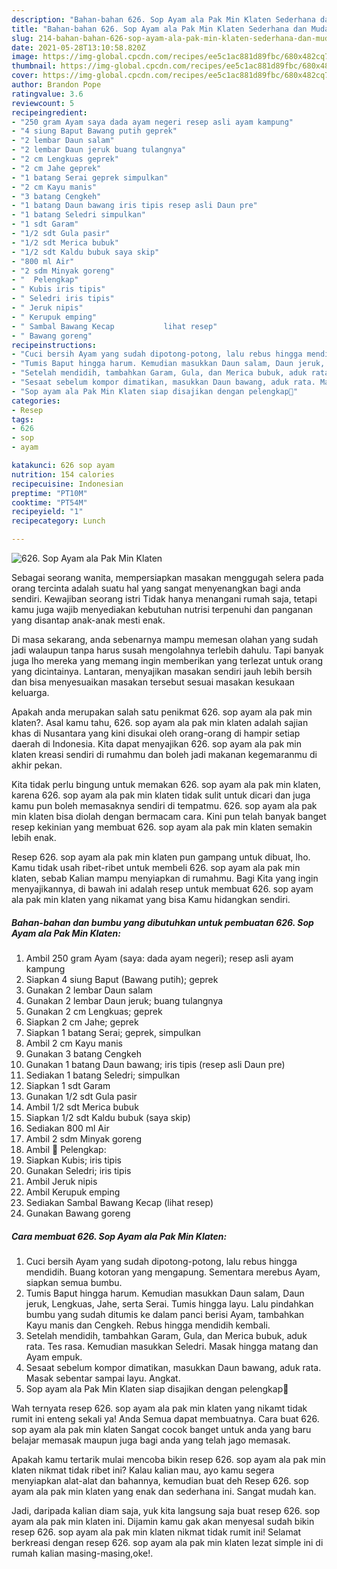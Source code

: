 ```yaml
---
description: "Bahan-bahan 626. Sop Ayam ala Pak Min Klaten Sederhana dan Mudah Dibuat"
title: "Bahan-bahan 626. Sop Ayam ala Pak Min Klaten Sederhana dan Mudah Dibuat"
slug: 214-bahan-bahan-626-sop-ayam-ala-pak-min-klaten-sederhana-dan-mudah-dibuat
date: 2021-05-28T13:10:58.820Z
image: https://img-global.cpcdn.com/recipes/ee5c1ac881d89fbc/680x482cq70/626-sop-ayam-ala-pak-min-klaten-foto-resep-utama.jpg
thumbnail: https://img-global.cpcdn.com/recipes/ee5c1ac881d89fbc/680x482cq70/626-sop-ayam-ala-pak-min-klaten-foto-resep-utama.jpg
cover: https://img-global.cpcdn.com/recipes/ee5c1ac881d89fbc/680x482cq70/626-sop-ayam-ala-pak-min-klaten-foto-resep-utama.jpg
author: Brandon Pope
ratingvalue: 3.6
reviewcount: 5
recipeingredient:
- "250 gram Ayam saya dada ayam negeri resep asli ayam kampung"
- "4 siung Baput Bawang putih geprek"
- "2 lembar Daun salam"
- "2 lembar Daun jeruk buang tulangnya"
- "2 cm Lengkuas geprek"
- "2 cm Jahe geprek"
- "1 batang Serai geprek simpulkan"
- "2 cm Kayu manis"
- "3 batang Cengkeh"
- "1 batang Daun bawang iris tipis resep asli Daun pre"
- "1 batang Seledri simpulkan"
- "1 sdt Garam"
- "1/2 sdt Gula pasir"
- "1/2 sdt Merica bubuk"
- "1/2 sdt Kaldu bubuk saya skip"
- "800 ml Air"
- "2 sdm Minyak goreng"
- "  Pelengkap"
- " Kubis iris tipis"
- " Seledri iris tipis"
- " Jeruk nipis"
- " Kerupuk emping"
- " Sambal Bawang Kecap           lihat resep"
- " Bawang goreng"
recipeinstructions:
- "Cuci bersih Ayam yang sudah dipotong-potong, lalu rebus hingga mendidih. Buang kotoran yang mengapung. Sementara merebus Ayam, siapkan semua bumbu."
- "Tumis Baput hingga harum. Kemudian masukkan Daun salam, Daun jeruk, Lengkuas, Jahe, serta Serai. Tumis hingga layu. Lalu pindahkan bumbu yang sudah ditumis ke dalam panci berisi Ayam, tambahkan Kayu manis dan Cengkeh. Rebus hingga mendidih kembali."
- "Setelah mendidih, tambahkan Garam, Gula, dan Merica bubuk, aduk rata. Tes rasa. Kemudian masukkan Seledri. Masak hingga matang dan Ayam empuk."
- "Sesaat sebelum kompor dimatikan, masukkan Daun bawang, aduk rata. Masak sebentar sampai layu. Angkat."
- "Sop ayam ala Pak Min Klaten siap disajikan dengan pelengkap🥰"
categories:
- Resep
tags:
- 626
- sop
- ayam

katakunci: 626 sop ayam 
nutrition: 154 calories
recipecuisine: Indonesian
preptime: "PT10M"
cooktime: "PT54M"
recipeyield: "1"
recipecategory: Lunch

---
```



![626. Sop Ayam ala Pak Min Klaten](https://img-global.cpcdn.com/recipes/ee5c1ac881d89fbc/680x482cq70/626-sop-ayam-ala-pak-min-klaten-foto-resep-utama.jpg)

Sebagai seorang wanita, mempersiapkan masakan menggugah selera pada orang tercinta adalah suatu hal yang sangat menyenangkan bagi anda sendiri. Kewajiban seorang istri Tidak hanya menangani rumah saja, tetapi kamu juga wajib menyediakan kebutuhan nutrisi terpenuhi dan panganan yang disantap anak-anak mesti enak.

Di masa  sekarang, anda sebenarnya mampu memesan olahan yang sudah jadi walaupun tanpa harus susah mengolahnya terlebih dahulu. Tapi banyak juga lho mereka yang memang ingin memberikan yang terlezat untuk orang yang dicintainya. Lantaran, menyajikan masakan sendiri jauh lebih bersih dan bisa menyesuaikan masakan tersebut sesuai masakan kesukaan keluarga. 



Apakah anda merupakan salah satu penikmat 626. sop ayam ala pak min klaten?. Asal kamu tahu, 626. sop ayam ala pak min klaten adalah sajian khas di Nusantara yang kini disukai oleh orang-orang di hampir setiap daerah di Indonesia. Kita dapat menyajikan 626. sop ayam ala pak min klaten kreasi sendiri di rumahmu dan boleh jadi makanan kegemaranmu di akhir pekan.

Kita tidak perlu bingung untuk memakan 626. sop ayam ala pak min klaten, karena 626. sop ayam ala pak min klaten tidak sulit untuk dicari dan juga kamu pun boleh memasaknya sendiri di tempatmu. 626. sop ayam ala pak min klaten bisa diolah dengan bermacam cara. Kini pun telah banyak banget resep kekinian yang membuat 626. sop ayam ala pak min klaten semakin lebih enak.

Resep 626. sop ayam ala pak min klaten pun gampang untuk dibuat, lho. Kamu tidak usah ribet-ribet untuk membeli 626. sop ayam ala pak min klaten, sebab Kalian mampu menyiapkan di rumahmu. Bagi Kita yang ingin menyajikannya, di bawah ini adalah resep untuk membuat 626. sop ayam ala pak min klaten yang nikamat yang bisa Kamu hidangkan sendiri.

<!--inarticleads1-->

##### Bahan-bahan dan bumbu yang dibutuhkan untuk pembuatan 626. Sop Ayam ala Pak Min Klaten:

1. Ambil 250 gram Ayam (saya: dada ayam negeri); resep asli ayam kampung
1. Siapkan 4 siung Baput (Bawang putih); geprek
1. Gunakan 2 lembar Daun salam
1. Gunakan 2 lembar Daun jeruk; buang tulangnya
1. Gunakan 2 cm Lengkuas; geprek
1. Siapkan 2 cm Jahe; geprek
1. Siapkan 1 batang Serai; geprek, simpulkan
1. Ambil 2 cm Kayu manis
1. Gunakan 3 batang Cengkeh
1. Gunakan 1 batang Daun bawang; iris tipis (resep asli Daun pre)
1. Sediakan 1 batang Seledri; simpulkan
1. Siapkan 1 sdt Garam
1. Gunakan 1/2 sdt Gula pasir
1. Ambil 1/2 sdt Merica bubuk
1. Siapkan 1/2 sdt Kaldu bubuk (saya skip)
1. Sediakan 800 ml Air
1. Ambil 2 sdm Minyak goreng
1. Ambil  📌 Pelengkap:
1. Siapkan  Kubis; iris tipis
1. Gunakan  Seledri; iris tipis
1. Ambil  Jeruk nipis
1. Ambil  Kerupuk emping
1. Sediakan  Sambal Bawang Kecap           (lihat resep)
1. Gunakan  Bawang goreng




<!--inarticleads2-->

##### Cara membuat 626. Sop Ayam ala Pak Min Klaten:

1. Cuci bersih Ayam yang sudah dipotong-potong, lalu rebus hingga mendidih. Buang kotoran yang mengapung. Sementara merebus Ayam, siapkan semua bumbu.
1. Tumis Baput hingga harum. Kemudian masukkan Daun salam, Daun jeruk, Lengkuas, Jahe, serta Serai. Tumis hingga layu. Lalu pindahkan bumbu yang sudah ditumis ke dalam panci berisi Ayam, tambahkan Kayu manis dan Cengkeh. Rebus hingga mendidih kembali.
1. Setelah mendidih, tambahkan Garam, Gula, dan Merica bubuk, aduk rata. Tes rasa. Kemudian masukkan Seledri. Masak hingga matang dan Ayam empuk.
1. Sesaat sebelum kompor dimatikan, masukkan Daun bawang, aduk rata. Masak sebentar sampai layu. Angkat.
1. Sop ayam ala Pak Min Klaten siap disajikan dengan pelengkap🥰




Wah ternyata resep 626. sop ayam ala pak min klaten yang nikamt tidak rumit ini enteng sekali ya! Anda Semua dapat membuatnya. Cara buat 626. sop ayam ala pak min klaten Sangat cocok banget untuk anda yang baru belajar memasak maupun juga bagi anda yang telah jago memasak.

Apakah kamu tertarik mulai mencoba bikin resep 626. sop ayam ala pak min klaten nikmat tidak ribet ini? Kalau kalian mau, ayo kamu segera menyiapkan alat-alat dan bahannya, kemudian buat deh Resep 626. sop ayam ala pak min klaten yang enak dan sederhana ini. Sangat mudah kan. 

Jadi, daripada kalian diam saja, yuk kita langsung saja buat resep 626. sop ayam ala pak min klaten ini. Dijamin kamu gak akan menyesal sudah bikin resep 626. sop ayam ala pak min klaten nikmat tidak rumit ini! Selamat berkreasi dengan resep 626. sop ayam ala pak min klaten lezat simple ini di rumah kalian masing-masing,oke!.

